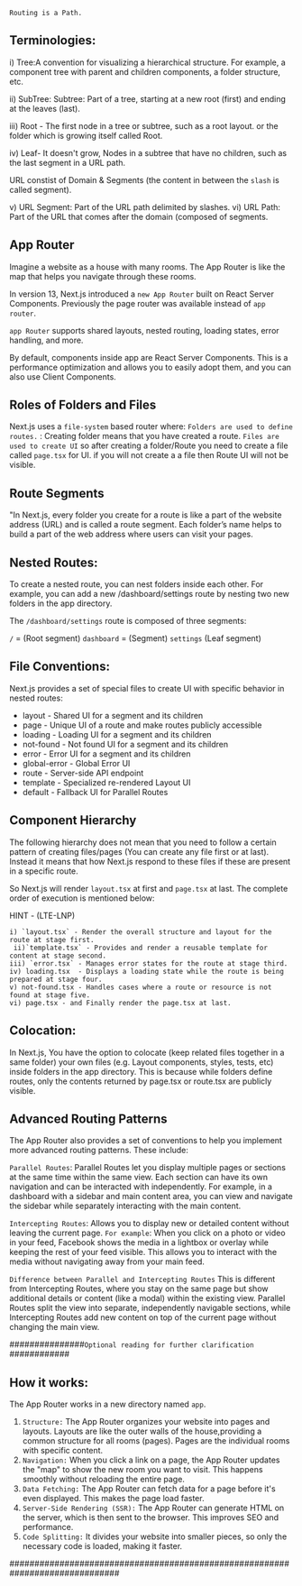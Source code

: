 `Routing is a Path.`

## Terminologies:
i) Tree:A convention for visualizing a hierarchical structure. For example, a component tree with parent and children components, a folder structure, etc.

ii) SubTree: Subtree: Part of a tree, starting at a new root (first) and ending at the leaves (last).

iii) Root - The first node in a tree or subtree, such as a root layout. or the folder which is growing itself called Root. 

iv) Leaf- It doesn't grow, Nodes in a subtree that have no children, such as the last segment in a URL path.

URL constist of Domain & Segments (the content in between the `slash` is called segment).

v) URL Segment: Part of the URL path delimited by slashes.
vi) URL Path: Part of the URL that comes after the domain (composed of segments.


## App Router

Imagine a website as a house with many rooms. The App Router is like the map that helps you navigate through these rooms.

In version 13, Next.js introduced a `new App Router` built on React Server Components. Previously the page router was available instead of `app router`.  

`app Router` supports shared layouts, nested routing, loading states, error handling, and more.

By default, components inside app are React Server Components. This is a performance optimization and allows you to easily adopt them, and you can also use Client Components.

## Roles of Folders and Files

Next.js uses a `file-system` based router where:
`Folders are used to define routes.` : Creating folder means that you have created a route. 
`Files are used to create UI` so after creating a folder/Route you need to create a file called `page.tsx` for UI. if you will not create a a file then Route UI will not be visible.

## Route Segments
"In Next.js, every folder you create for a route is like a part of the website address (URL) and is called a route segment. Each folder’s name helps to build a part of the web address where users can visit your pages.

## Nested Routes: 

To create a nested route, you can nest folders inside each other. For example, you can add a new /dashboard/settings route by nesting two new folders in the app directory.

The `/dashboard/settings` route is composed of three segments:

`/`  = (Root segment)
`dashboard` = (Segment)
`settings` (Leaf segment)

## File Conventions: 

Next.js provides a set of special files to create UI with specific behavior in nested routes:

 - layout        - Shared UI for a segment and its children
 - page          - Unique UI of a route and make routes publicly accessible
 - loading       - Loading UI for a segment and its children
 - not-found     - Not found UI for a segment and its children
 - error         - Error UI for a segment and its children
 - global-error  - Global Error UI
 - route         - Server-side API endpoint  
 - template      - Specialized re-rendered Layout UI
 - default       - Fallback UI for Parallel Routes

## Component Hierarchy

The following hierarchy does not mean that you need to follow a certain pattern of creating files/pages (You can create any file first or at last). Instead it means that how Next.js respond to these files if these are present in a specific route.

So Next.js will render `layout.tsx` at first and `page.tsx` at last. The complete order of execution is mentioned below: 

HINT - (LTE-LNP)
    
    i) `layout.tsx` - Render the overall structure and layout for the route at stage first.
     ii)`template.tsx` - Provides and render a reusable template for content at stage second.
    iii) `error.tsx` - Manages error states for the route at stage third.
    iv) loading.tsx  - Displays a loading state while the route is being prepared at stage four. 
    v) not-found.tsx - Handles cases where a route or resource is not found at stage five.
    vi) page.tsx - and Finally render the page.tsx at last. 


## Colocation: 

In Next.js, You have the option to colocate (keep related files together in a same folder) your own files (e.g. Layout components, styles, tests, etc) inside folders in the app directory.
This is because while folders define routes, only the contents returned by page.tsx or route.tsx are publicly visible.

## Advanced Routing Patterns
The App Router also provides a set of conventions to help you implement more advanced routing patterns. These include:

`Parallel Routes`: Parallel Routes let you display multiple pages or sections at the same time within the same view. Each section can have its own navigation and can be interacted with independently. For example, in a dashboard with a sidebar and main content area, you can view and navigate the sidebar while separately interacting with the main content. 

`Intercepting Routes`: Allows you to display new or detailed content without leaving the current page. 
`For example`: When you click on a photo or video in your feed, Facebook shows the media in a lightbox or overlay while keeping the rest of your feed visible. This allows you to interact with the media without navigating away from your main feed.

`Difference between Parallel and Intercepting Routes`
This is different from Intercepting Routes, where you stay on the same page but show additional details or content (like a modal) within the existing view. Parallel Routes split the view into separate, independently navigable sections, while Intercepting Routes add new content on top of the current page without changing the main view.

###############`Optional reading for further clarification` ############
## How it works:

The App Router works in a new directory named `app`.

1. `Structure:` The App Router organizes your website into pages and layouts.
Layouts are like the outer walls of the house,providing a common structure for all rooms (pages). Pages are the individual rooms with specific content.
2. `Navigation:` When you click a link on a page, the App Router updates the "map" to show the new room you want to visit. This happens smoothly without reloading the entire page.
3. `Data Fetching:` The App Router can fetch data for a page before it's even displayed. This makes the page load faster.
4. `Server-Side Rendering (SSR):` The App Router can generate HTML on the server, which is then sent to the browser. This improves SEO and performance.
5. `Code Splitting:` It divides your website into smaller pieces, so only the necessary code is loaded, making it faster.

##############################################################################